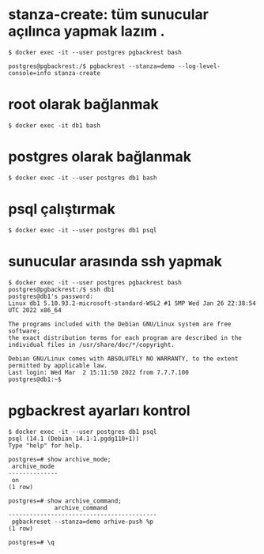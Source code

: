 
# stanza-create: tüm sunucular açılınca yapmak lazım .

```
$ docker exec -it --user postgres pgbackrest bash

postgres@pgbackrest:/$ pgbackrest --stanza=demo --log-level-console=info stanza-create
```

# root olarak bağlanmak 
```
$ docker exec -it db1 bash
```

# postgres olarak bağlanmak 

```
$ docker exec -it --user postgres db1 bash
```

# psql çalıştırmak 

```
$ docker exec -it --user postgres db1 psql 
```

# sunucular arasında ssh yapmak 

```
$ docker exec -it --user postgres pgbackrest bash
postgres@pgbackrest:/$ ssh db1
postgres@db1's password:
Linux db1 5.10.93.2-microsoft-standard-WSL2 #1 SMP Wed Jan 26 22:38:54 UTC 2022 x86_64

The programs included with the Debian GNU/Linux system are free software;
the exact distribution terms for each program are described in the
individual files in /usr/share/doc/*/copyright.

Debian GNU/Linux comes with ABSOLUTELY NO WARRANTY, to the extent
permitted by applicable law.
Last login: Wed Mar  2 15:11:50 2022 from 7.7.7.100
postgres@db1:~$
```



# pgbackrest ayarları kontrol

```
$ docker exec -it --user postgres db1 psql
psql (14.1 (Debian 14.1-1.pgdg110+1))
Type "help" for help.

postgres=# show archive_mode;
 archive_mode
--------------
 on
(1 row)

postgres=# show archive_command;
             archive_command
------------------------------------------
 pgbackreset --stanza=demo arhive-push %p
(1 row)

postgres=# \q
```
